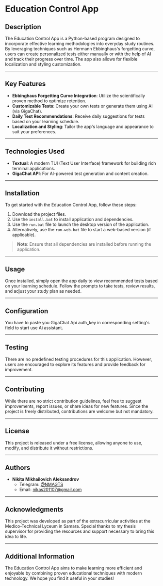 # Education Control App

## Description
The Education Control App is a Python-based program designed to incorporate effective learning methodologies into everyday study routines. By leveraging techniques such as Hermann Ebbinghaus's forgetting curve, users can create personalized tests either manually or with the help of AI and track their progress over time. The app also allows for flexible localization and styling customization.

---

## Key Features
- **Ebbinghaus Forgetting Curve Integration**: Utilize the scientifically proven method to optimize retention.
- **Customizable Tests**: Create your own tests or generate them using AI (via GigaChat).
- **Daily Test Recommendations**: Receive daily suggestions for tests based on your learning schedule.
- **Localization and Styling**: Tailor the app's language and appearance to suit your preferences.

---

## Technologies Used
- **Textual**: A modern TUI (Text User Interface) framework for building rich terminal applications.
- **GigaChat API**: For AI-powered test generation and content creation.

---

## Installation
To get started with the Education Control App, follow these steps:
1. Download the project files.
2. Use the `install.bat` to install application and dependencies.
2. Use the `run.bat` file to launch the desktop version of the application.
3. Alternatively, use the `run-web.bat` file to start a web-based version (if applicable).

> **Note**: Ensure that all dependencies are installed before running the application.

---

## Usage
Once installed, simply open the app daily to view recommended tests based on your learning schedule. Follow the prompts to take tests, review results, and adjust your study plan as needed.

---

## Configuration
You have to paste you GigaChat Api auth_key in corresponding setting's field to start use Ai assistant.

---

## Testing
There are no predefined testing procedures for this application. However, users are encouraged to explore its features and provide feedback for improvement.

---

## Contributing
While there are no strict contribution guidelines, feel free to suggest improvements, report issues, or share ideas for new features. Since the project is freely distributed, contributions are welcome but not mandatory.

---

## License
This project is released under a free license, allowing anyone to use, modify, and distribute it without restrictions.

---

## Authors
- **Nikita Mikhailovich Aleksandrov**
  - Telegram: [@NMAGTS](https://t.me/NMAGTS)
  - Email: nikas201107@gmail.com

---

## Acknowledgments
This project was developed as part of the extracurricular activities at the Medico-Technical Lyceum in Samara. Special thanks to my thesis supervisor for providing the resources and support necessary to bring this idea to life.

---

## Additional Information
The Education Control App aims to make learning more efficient and enjoyable by combining proven educational techniques with modern technology. We hope you find it useful in your studies!